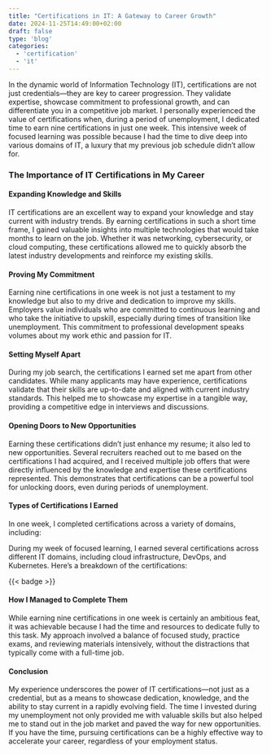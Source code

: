 ```yaml
---
title: "Certifications in IT: A Gateway to Career Growth"
date: 2024-11-25T14:49:00+02:00
draft: false
type: 'blog'
categories:
  - 'certification'
  - 'it'
---
```


In the dynamic world of Information Technology (IT), certifications are not just credentials—they are key to career progression. They validate expertise, showcase commitment to professional growth, and can differentiate you in a competitive job market. I personally experienced the value of certifications when, during a period of unemployment, I dedicated time to earn nine certifications in just one week. This intensive week of focused learning was possible because I had the time to dive deep into various domains of IT, a luxury that my previous job schedule didn’t allow for.

### The Importance of IT Certifications in My Career
#### Expanding Knowledge and Skills
IT certifications are an excellent way to expand your knowledge and stay current with industry trends. By earning certifications in such a short time frame, I gained valuable insights into multiple technologies that would take months to learn on the job. Whether it was networking, cybersecurity, or cloud computing, these certifications allowed me to quickly absorb the latest industry developments and reinforce my existing skills.

#### Proving My Commitment
Earning nine certifications in one week is not just a testament to my knowledge but also to my drive and dedication to improve my skills. Employers value individuals who are committed to continuous learning and who take the initiative to upskill, especially during times of transition like unemployment. This commitment to professional development speaks volumes about my work ethic and passion for IT.

#### Setting Myself Apart
During my job search, the certifications I earned set me apart from other candidates. While many applicants may have experience, certifications validate that their skills are up-to-date and aligned with current industry standards. This helped me to showcase my expertise in a tangible way, providing a competitive edge in interviews and discussions.

#### Opening Doors to New Opportunities
Earning these certifications didn’t just enhance my resume; it also led to new opportunities. Several recruiters reached out to me based on the certifications I had acquired, and I received multiple job offers that were directly influenced by the knowledge and expertise these certifications represented. This demonstrates that certifications can be a powerful tool for unlocking doors, even during periods of unemployment.

#### Types of Certifications I Earned
In one week, I completed certifications across a variety of domains, including:

During my week of focused learning, I earned several certifications across different IT domains, including cloud infrastructure, DevOps, and Kubernetes. Here’s a breakdown of the certifications:

{{< badge >}}


#### How I Managed to Complete Them
While earning nine certifications in one week is certainly an ambitious feat, it was achievable because I had the time and resources to dedicate fully to this task. My approach involved a balance of focused study, practice exams, and reviewing materials intensively, without the distractions that typically come with a full-time job.

#### Conclusion
My experience underscores the power of IT certifications—not just as a credential, but as a means to showcase dedication, knowledge, and the ability to stay current in a rapidly evolving field. The time I invested during my unemployment not only provided me with valuable skills but also helped me to stand out in the job market and paved the way for new opportunities. If you have the time, pursuing certifications can be a highly effective way to accelerate your career, regardless of your employment status.